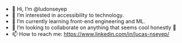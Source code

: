 - 👋 Hi, I’m @ludonseyep
- 👀 I’m interested in accessibility to technology.
- 🌱 I’m currently learning front-end engineering and ML.
- 💞️ I’m looking to collaborate on anything that seems cool honestly 🤷
- 📫 How to reach me: https://www.linkedin.com/in/lucas-nseyep/

<!---
ludonseyep/ludonseyep is a ✨ special ✨ repository because its `README.md` (this file) appears on your GitHub profile.
You can click the Preview link to take a look at your changes.
--->
